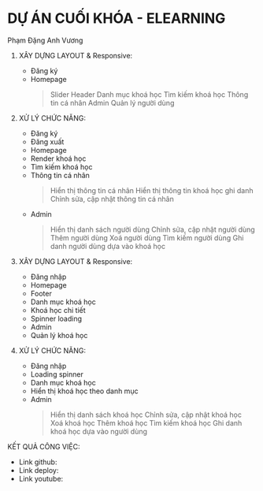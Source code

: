 # DỰ ÁN CUỐI KHÓA - ELEARNING

Phạm Đặng Anh Vương

1. XÂY DỰNG LAYOUT & Responsive:

   - Đăng ký
   - Homepage
     > Slider
     > Header
     > Danh mục khoá học
     > Tìm kiếm khoá học
     > Thông tin cá nhân
     > Admin
     > Quản lý người dùng

2. XỬ LÝ CHỨC NĂNG:

   - Đăng ký
   - Đăng xuất
   - Homepage
   - Render khoá học
   - Tìm kiếm khoá học
   - Thông tin cá nhân
     > Hiển thị thông tin cá nhân
     > Hiển thị thông tin khoá học ghi danh
     > Chỉnh sửa, cập nhật thông tin cá nhân
   - Admin
     > Hiển thị danh sách người dùng
     > Chỉnh sửa, cập nhật người dùng
     > Thêm người dùng
     > Xoá người dùng
     > Tìm kiếm người dùng
     > Ghi danh người dùng dựa vào khoá học

3. XÂY DỰNG LAYOUT & Responsive:
   - Đăng nhập
   - Homepage
   - Footer
   - Danh mục khoá học
   - Khoá học chi tiết
   - Spinner loading
   - Admin
   - Quản lý khoá học
4. XỬ LÝ CHỨC NĂNG:
   - Đăng nhập
   - Loading spinner
   - Danh mục khoá học
   - Hiển thị khoá học theo danh mục
   - Admin
     > Hiển thị danh sách khoá học
     > Chỉnh sửa, cập nhật khoá học
     > Xoá khoá học
     > Thêm khoá học
     > Tìm kiếm khoá học
     > Ghi danh khoá học dựa vào người dùng

KẾT QUẢ CÔNG VIỆC:

- Link github:
- Link deploy:
- Link youtube:
